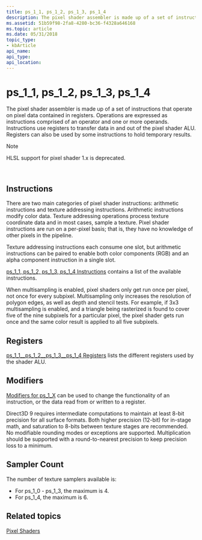 ```yaml
---
title: ps_1_1, ps_1_2, ps_1_3, ps_1_4
description: The pixel shader assembler is made up of a set of instructions that operate on pixel data contained in registers.
ms.assetid: 51b59f98-2fa8-4280-bc36-f4328a646168
ms.topic: article
ms.date: 05/31/2018
topic_type: 
- kbArticle
api_name: 
api_type: 
api_location: 
---
```


# ps\_1\_1, ps\_1\_2, ps\_1\_3, ps\_1\_4

The pixel shader assembler is made up of a set of instructions that operate on pixel data contained in registers. Operations are expressed as instructions comprised of an operator and one or more operands. Instructions use registers to transfer data in and out of the pixel shader ALU. Registers can also be used by some instructions to hold temporary results.

> [!Note]  
> HLSL support for pixel shader 1.x is deprecated.

 

## Instructions

There are two main categories of pixel shader instructions: arithmetic instructions and texture addressing instructions. Arithmetic instructions modify color data. Texture addressing operations process texture coordinate data and in most cases, sample a texture. Pixel shader instructions are run on a per-pixel basis; that is, they have no knowledge of other pixels in the pipeline.

Texture addressing instructions each consume one slot, but arithmetic instructions can be paired to enable both color components (RGB) and an alpha component instruction in a single slot.

[ps\_1\_1, ps\_1\_2, ps\_1\_3, ps\_1\_4 Instructions](dx9-graphics-reference-asm-ps-instructions-ps-1-x.md) contains a list of the available instructions.

When multisampling is enabled, pixel shaders only get run once per pixel, not once for every subpixel. Multisampling only increases the resolution of polygon edges, as well as depth and stencil tests. For example, if 3x3 multisampling is enabled, and a triangle being rasterized is found to cover five of the nine subpixels for a particular pixel, the pixel shader gets run once and the same color result is applied to all five subpixels.

## Registers

[ps\_1\_1\_\_ps\_1\_2\_\_ps\_1\_3\_\_ps\_1\_4 Registers](dx9-graphics-reference-asm-ps-registers-ps-1-x.md) lists the different registers used by the shader ALU.

## Modifiers

[Modifiers for ps\_1\_X](dx9-graphics-reference-asm-ps-instructions-modifiers-ps-1-x.md) can be used to change the functionality of an instruction, or the data read from or written to a register.

Direct3D 9 requires intermediate computations to maintain at least 8-bit precision for all surface formats. Both higher precision (12-bit) for in-stage math, and saturation to 8-bits between texture stages are recommended. No modifiable rounding modes or exceptions are supported. Multiplication should be supported with a round-to-nearest precision to keep precision loss to a minimum.

## Sampler Count

The number of texture samplers available is:

-   For ps\_1\_0 - ps\_1\_3, the maximum is 4.
-   For ps\_1\_4, the maximum is 6.

## Related topics

<dl> <dt>

[Pixel Shaders](dx9-graphics-reference-asm-ps.md)
</dt> </dl>

 

 




